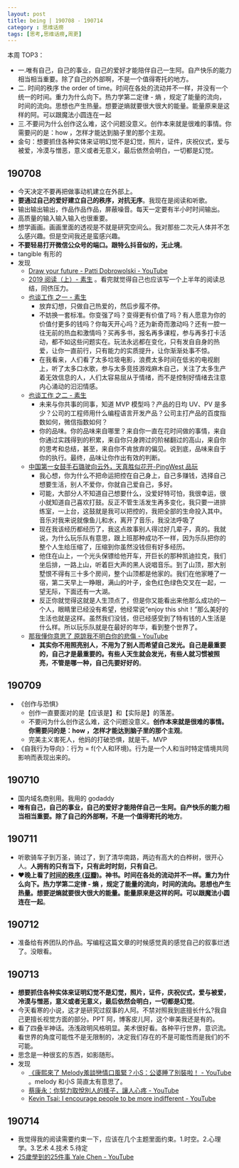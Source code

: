 ```yaml
---
layout: post
title: being | 190708 - 190714
category : 思维话痨
tags: [思考,思维话痨,周更]
---
```


本周 TOP3：
 - 一.唯有自己，自己的事业，自己的爱好才能陪伴自己一生阿。自产快乐的能力相当相当重要。除了自己的外部啊，不是一个值得寄托的地方。 
 - 二. 时间的秩序 the order of time。时间在各处的流动并不一样，并没有一个统一的时间。重力为什么向下。热力学第二定律 - 熵 ，规定了能量的流向，时间的流向。思想也产生热量。想要逆熵就要很大很大的能量。能量原来是这样的阿。可以跟魔法小圆连在一起 
 - 三.不要问为什么创作这么难，这个问题没意义。创作本来就是很难的事情。你需要问的是：how ，怎样才能达到脑子里的那个主观。
 - 金句：想要抓住各种实体来证明幻觉不是幻觉，照片，证件，庆祝仪式，爱与被爱，冷漠与憎恶，意义或者无意义，最后依然会明白，一切都是幻觉。

## 190708 
- 今天决定不要再把做事动机建立在外部上。
- **要通过自己的爱好建立自己的秩序，对抗无序**。我现在是阅读和听歌。
- 输出输出输出，作品作品作品，屏蔽噪音。每天一定要有半小时时间输出。
- 高质量的输入输入输入也很重要。
- 想学画画。画画里面的透视是不就是研究空间么。我对那些二次元人体并不怎么感兴趣。但是空间我还是蛮感兴趣。
- **不要轻易打开微信公众号的端口。跟特么抖音似的，无止境**。
- tangible 有形的
- 发现
    - [Draw your future - Patti Dobrowolski - YouTube](https://www.youtube.com/watch?v=zESeeaFDVSw)
    - [2019 阅读（上）- 素生](http://z.arlmy.me/posts/YearlyBooks/YearlyBooks_2019_1/) 。看完就觉得自己也应该写一个上半年的阅读总结，同侪压力。
    - [也谈工作 之一 - 素生](http://z.arlmy.me/posts/ZArlmyMe/AboutWork_1_20170625/) 
      - 放弃幻想，只做自己热爱的，然后步履不停。
      - 不妨换一套标准。你变强了吗？变得更有价值了吗？有人愿意为你的价值付更多的钱吗？你每天开心吗？还为新奇而激动吗？还有一腔一往无前的热血和激情吗？买再多书，报名再多课程，参与再多打卡活动，都不如这些问题实在。玩法永远都在变化，只有发自自身的热爱，让你一直前行，只有能力的实质提升，让你渐渐处事不惊。
      - 在我看来，人们看了太多垃圾电影，浪费太多时间在低劣的电视剧上，听了太多口水歌，参与太多竞技游戏麻木自己，关注了太多生产着无效信息的人，人们太容易屈从于情绪，而不是控制好情绪去注意内心涌动的汩汩情感。
    - [也谈工作 之二 - 素生](http://z.arlmy.me/posts/ZArlmyMe/AboutWork_2_20170625/)
      - 未来与你共事的同事，知道 MVP 模型吗？产品的日均 UV、PV 是多少？公司的工程师用什么编程语言开发产品？公司主打产品的百度指数如何，微信指数如何？
      - 你的品味。你的品味来自哪里？来自你一直在花时间做的事情，来自你通过实践得到的积累，来自你只身跨过的阶梯翻过的高山，来自你的思考和总结，甚至，来自你不肯放弃的偏见。说到底，品味来自于你的执行。最终，品味让你作出有效的判断。
    - [中国第一女鼓手石璐驶向云外，天真胜似花开-PingWest 品玩](https://www.pingwest.com/a/190761)
      - 我心想，你为什么不把命运把控在自己身上，自己多赚钱，选择自己想要生活，别人不爱你，你就自己爱自己，多好。
      - 可能，大部分人不知道自己想要什么，没爱好特可怕，我很幸运，很小就知道自己喜欢打鼓。反正不管生活发生再多变化，我只要一进排练室，一上台，这鼓就是我可以把控的，我把全部的生命投入其中。音乐对我来说就像鱼儿和水，离开了音乐，我没法呼吸了
      - 现在我该经历都经历了，我这点故事别人得过好几辈子，真的。我就说，为什么玩乐队有意思，跟上班那种成功不一样，因为乐队把你的整个人生给压缩了，压缩到你虽然没钱但有好多经历。
      - 他住在山上，一个光头保镖给他开车，开巨长的那种凯迪拉克，我们坐后排，一路上山，听着巨大声的黑人说唱音乐。到了山顶，那大别墅恨不得有三十多个房间，整个山顶都是他家的。我们在他家睡了一宿，第二天早上一睁眼，满山的叶子，金色红色绿色交叉在一起，一望无际，下面还有一大湖。
      - 反正你就觉得这就是人生顶点了，但是你又能看出来他那么成功的一个人，眼睛里已经没有希望，他经常说“enjoy this shit！”那么美好的生活也就是这样。虽然我们没钱，但已经感受到了特有钱的人生活是什么样。所以玩乐队就是在最好的年华，看到整个世界了。
    - [那我懂你意思了 原諒我不明白你的悲傷 - YouTube](https://www.youtube.com/watch?v=9H8-ECspymo&fbclid=IwAR2RdQMAXUqkyDkhJ0_BYMCINFwr5yYi8YydtJJpu0n65M278UqIsHe5r5k)
      - **其实你不用照亮别人，不用为了别人而希望自己发光。自己是最重要的，自己才是最重要的。有些人天生就会发光，有些人就习惯被照亮，不管是哪一种，自己先要好好的**。
        
## 190709
- 《创作与恐惧》
    - 创作一直要面对的是【应该是】和【实际是】的落差。
    - 不要问为什么创作这么难，这个问题没意义。**创作本来就是很难的事情。你需要问的是：how ，怎样才能达到脑子里的那个主观**。
    - 完美主义害死人，他妈的打破恐惧，就是干。MVP
- 《自我行为导向》：行为 = f(个人和环境)。行为是一个人和当时特定情境共同影响而表现出来的。

## 190710
  - 国内域名商别用。我用的 godaddy 
  - **唯有自己，自己的事业，自己的爱好才能陪伴自己一生阿。自产快乐的能力相当相当重要。除了自己的外部啊，不是一个值得寄托的地方**。 

## 190711
  - 听歌骑车子到万圣，骑过了，到了清华南路，两边有高大的白桦树，很开心人。**人拥有的只有当下，只有此时时刻，只有自己**。
  - ❤️**晚上看了[时间的秩序 (豆瓣)](https://book.douban.com/subject/33424487/)。神书。时间在各处的流动并不一样。重力为什么向下。热力学第二定律 - 熵 ，规定了能量的流向，时间的流向。思想也产生热量。想要逆熵就要很大很大的能量。能量原来是这样的阿。可以跟魔法小圆连在一起**。 
 
## 190712
  - 准备给有养团队的作品。写编程这篇文章的时候感觉真的感觉自己的叙事烂透了。没眼看。
  
## 190713
  - **想要抓住各种实体来证明幻觉不是幻觉，照片，证件，庆祝仪式，爱与被爱，冷漠与憎恶，意义或者无意义，最后依然会明白，一切都是幻觉**。
  - 今天看寒的小说，这才是研究过叙事的人阿。不禁对照我到底擅长什么?我自己更擅长视觉方面的部分。PPT 阿，博客皮儿阿，这个审美我还是有的。
  - 看了四叠半神话。汤浅政明风格明显。美术很好看。各种平行世界，意识流。看世界的角度可能性不是无限制的，决定我们存在的不是可能性而是我们的不可能。
  - 思念是一种很玄的东西，如影随形。
  - 发现
    - [《康熙來了 Melody羞談戀情口風緊？小S：公婆睡了別裝啦！ - YouTube](https://www.youtube.com/watch?v=fVewfpHd1jQ) 。melody 和小S 简直太有意思了。
    - [蔡康永：你努力取悅別人的樣子，讓人心疼 - YouTube](https://www.youtube.com/watch?v=7zx1N8GvZgc)
    - [Kevin Tsai: I encourage people to be more indifferent - YouTube](https://www.youtube.com/watch?v=Na48ZrIexGE)
    
## 190714
- 我觉得我的阅读需要约束一下，应该在几个主题里面约束。1.时空。2.心理学。3.艺术 4.技术 5.待定
- [25歲學到的25件事 Yale Chen - YouTube](https://www.youtube.com/watch?v=7_YUDXcB4k4)
